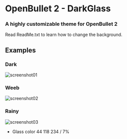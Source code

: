 # OpenBullet 2 - DarkGlass
### A highly customizable theme for OpenBullet 2

Read ReadMe.txt to learn how to change the background.

## Examples

### Dark

![screenshot01](https://i.imgur.com/NqOQZYT.png)

### Weeb

![screenshot02](https://i.imgur.com/bFqcFeb.png)

### Rainy

![screenshot03](https://i.imgur.com/Wa2xmoT.png)

* Glass color 44 118 234 / 7%
